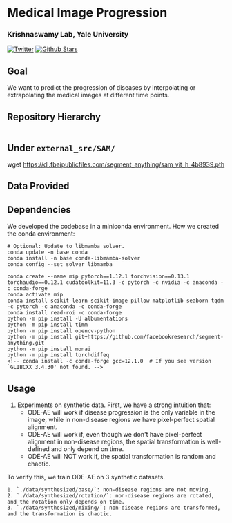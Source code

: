 # Medical Image Progression
### Krishnaswamy Lab, Yale University
[![Twitter](https://img.shields.io/twitter/follow/KrishnaswamyLab.svg?style=social&label=Follow)](https://twitter.com/KrishnaswamyLab)
[![Github Stars](https://img.shields.io/github/stars/ChenLiu-1996/MedicalImageProgression.svg?style=social&label=Stars)](https://github.com/ChenLiu-1996/MedicalImageProgression/)

## Goal
We want to predict the progression of diseases by interpolating or extrapolating the medical images at different time points.

## Repository Hierarchy
```
```

## Under `external_src/SAM/`
wget https://dl.fbaipublicfiles.com/segment_anything/sam_vit_h_4b8939.pth

## Data Provided

## Dependencies
We developed the codebase in a miniconda environment.
How we created the conda environment:
```
# Optional: Update to libmamba solver.
conda update -n base conda
conda install -n base conda-libmamba-solver
conda config --set solver libmamba

conda create --name mip pytorch==1.12.1 torchvision==0.13.1 torchaudio==0.12.1 cudatoolkit=11.3 -c pytorch -c nvidia -c anaconda -c conda-forge
conda activate mip
conda install scikit-learn scikit-image pillow matplotlib seaborn tqdm -c pytorch -c anaconda -c conda-forge
conda install read-roi -c conda-forge
python -m pip install -U albumentations
python -m pip install timm
python -m pip install opencv-python
python -m pip install git+https://github.com/facebookresearch/segment-anything.git
python -m pip install monai
python -m pip install torchdiffeq
<!-- conda install -c conda-forge gcc=12.1.0  # If you see version `GLIBCXX_3.4.30' not found. -->
```

## Usage
1. Experiments on synthetic data.
First, we have a strong intuition that:
    - ODE-AE will work if disease progression is the only variable in the image, while in non-disease regions we have pixel-perfect spatial alignment.
    - ODE-AE will work if, even though we don't have pixel-perfect alignment in non-disease regions, the spatial transformation is well-defined and only depend on time.
    - ODE-AE will NOT work if, the spatial transformation is random and chaotic.

To verify this, we train ODE-AE on 3 synthetic datasets.
```
1. `./data/synthesized/base/`: non-disease regions are not moving.
2. `./data/synthesized/rotation/`: non-disease regions are rotated, and the rotation only depends on time.
3. `./data/synthesized/mixing/`: non-disease regions are transformed, and the transformation is chaotic.
```


<!-- ```
conda create --name mip python==3.8
conda activate mip
conda install -c conda-forge torchdiffeq
conda install pytorch==1.12.1 torchvision==0.13.1 torchaudio==0.12.1 cudatoolkit=11.3 -c pytorch
conda install scikit-image pillow matplotlib seaborn tqdm -c anaconda
python -m pip install opencv-python
python -m pip install -U roifile[all]
python -m pip install click
python -m pip install psutil
python -m pip install tensorboard
python -m pip install pytorch-ssim

# StyleGAN2
conda install pytorch-gpu==1.8.0 torchvision==0.9.0 torchaudio==0.8.0 cudatoolkit=11.1 -c pytorch -c conda-forge
python3 -m pip install setuptools==59.5.0
python3 -m pip install ninja


# 1. Use requirements
conda env create --file requirements.yaml
# 2. Additional installation
conda install pytorch==1.12.1 torchvision==0.13.1 torchaudio==0.12.1 cudatoolkit=11.3 -c pytorch
python -m pip install opencv-python
```

## DEBUG:
1. OSError: xxxx/libcublas.so.11: undefined symbol: cublasLtBIIMatmulAlgoGetHeuristic, version libcublasLt.so.11
```
# In this case, you may need to add the correct location of `libcublasLt.so.11` into the environment variable `$LD_LIBRARY_PATH`.
# For me, this means:
export LD_LIBRARY_PATH=/PATH_TO_MY_CONDA_ENV/.conda_envs/mip-i2sb/lib:$LD_LIBRARY_PATH
``` -->

<!-- pip install torch==1.11.0+cu113 torchvision==0.12.0+cu113 torchaudio==0.11.0 --extra-index-url https://download.pytorch.org/whl/cu113 -->

<!-- ## Usage
```
python train.py --cond-x1 --log-writer wandb --wandb-api-key a8e550aa2ec6835c2890425e63b466a8b46c01ab --wandb-user cl2482
```


## Acknowledgements
Codebase heavily adapted from [I^2SB: Image-to-Image Schrodinger Bridge](https://github.com/NVlabs/I2SB) -->